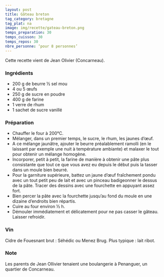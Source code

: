 ```yaml
---
layout: post
title: Gâteau breton
tag_category: bretagne
tag_plat: na
image: img/recette/gateau-breton.png
temps_preparation: 30
temps_cuisson: 30
temps_repos: 30
nbre_personne: ‘pour 8 personnes’
---
```

Cette recette vient de Jean Olivier (Concarneau).

### Ingrédients
* 200 g de beurre ½ sel mou
* 4 ou 5 œufs
* 250 g de sucre en poudre
* 400 g de farine
* 1 verre de rhum
* 1 sachet de sucre vanillé

### Préparation
* Chauffer le four à 200°C.
* Mélanger, dans un premier temps, le sucre, le rhum, les jaunes d’œuf.
* A ce mélange jaunâtre, ajouter le beurre préalablement ramolli (en le laissant par exemple une nuit à température ambiante) et malaxer le tout pour obtenir un mélange homogène.
* Incorporer, petit à petit, la farine de manière à obtenir une pâte plus consistante que tout ce que vous avez eu depuis le début puis la tasser dans un moule bien beurré.
* Pour la garniture supérieure, battez un jaune d’œuf fraîchement pondu avec un tout petit peu de lait et avec un pinceau badigeonner le dessus de la pâte. Tracer des dessins avec une fourchette en appuyant assez fort.
* Bien percer la pâte avec la fourchette jusqu’au fond du moule en une dizaine d’endroits bien répartis.
* Cuire au four environ ½ h.
* Démouler immédiatement et délicatement pour ne pas casser le gâteau. Laisser refroidir.

### Vin
Cidre de Fouesnant brut : Séhédic ou Menez Brug.
Plus typique : lait ribot.

### Note
Les parents de Jean Ollivier tenaient une boulangerie à Penanguer, un quartier de Concarneau.

